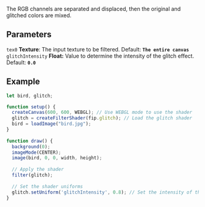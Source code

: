 The RGB channels are separated and displaced, then the original and glitched colors are mixed.

## Parameters
`tex0` **Texture**: The input texture to be filtered. Default: **`The entire canvas`**
<br>
`glitchIntensity` **Float:**  Value to determine the intensity of the glitch effect. Default: **`0.0`**

## Example
```javascript hl_lines="18"
let bird, glitch;

function setup() {
  createCanvas(600, 600, WEBGL); // Use WEBGL mode to use the shader
  glitch = createFilterShader(fip.glitch); // Load the glitch shader
  bird = loadImage("bird.jpg");
}
  
function draw() {
  background(0);
  imageMode(CENTER);
  image(bird, 0, 0, width, height);
    
  // Apply the shader
  filter(glitch);
    
  // Set the shader uniforms
  glitch.setUniform('glitchIntensity', 0.8); // Set the intensity of the glitch effect
}
```